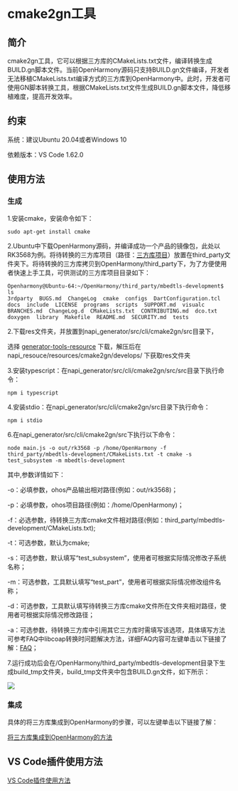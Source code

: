 # cmake2gn工具

## 简介

cmake2gn工具，它可以根据三方库的CMakeLists.txt文件，编译转换生成BUILD.gn脚本文件。当前OpenHarmony源码只支持BUILD.gn文件编译，开发者无法移植CMakeLists.txt编译方式的三方库到OpenHarmony中。此时，开发者可使用GN脚本转换工具，根据CMakeLists.txt文件生成BUILD.gn脚本文件，降低移植难度，提高开发效率。

## 约束
系统：建议Ubuntu 20.04或者Windows 10

依赖版本：VS Code 1.62.0

## 使用方法

### 生成

1.安装cmake，安装命令如下：

	sudo apt-get install cmake

2.Ubuntu中下载OpenHarmony源码，并编译成功一个产品的镜像包，此处以RK3568为例。将待转换的三方库项目（路径：[三方库项目](https://gitee.com/openharmony/third_party_mbedtls)）放置在third_party文件夹下。将待转换的三方库拷贝到OpenHarmony/third_party下，为了方便使用者快速上手工具，可供测试的三方库项目目录如下：

```
Openharmony@Ubuntu-64:~/OpenHarmony/third_party/mbedtls-development$ ls
3rdparty  BUGS.md  ChangeLog  cmake  configs  DartConfiguration.tcl  docs  include  LICENSE  programs  scripts  SUPPORT.md  visualc  BRANCHES.md  ChangeLog.d  CMakeLists.txt  CONTRIBUTING.md  dco.txt  doxygen  library  Makefile  README.md  SECURITY.md  tests
```

2.下载res文件夹，并放置到napi_generator/src/cli/cmake2gn/src目录下，

选择 [generator-tools-resource](https://gitee.com/openharmony/napi_generator/releases/tag/napigen_resource) 下载，解压后在napi_resouce/resources/cmake2gn/develops/ 下获取res文件夹

3.安装typescript：在napi_generator/src/cli/cmake2gn/src/src目录下执行命令：

	npm i typescript

4.安装stdio：在napi_generator/src/cli/cmake2gn/src目录下执行命令：

	npm i stdio

6.在napi_generator/src/cli/cmake2gn/src下执行以下命令：

```
node main.js -o out/rk3568 -p /home/OpenHarmony -f third_party/mbedtls-development/CMakeLists.txt -t cmake -s test_subsystem -m mbedtls-development
```

其中,参数详情如下：

  -o：必填参数，ohos产品输出相对路径(例如：out/rk3568)；

  -p：必填参数，ohos项目路径(例如：/home/OpenHarmony)；

  -f：必选参数，待转换三方库cmake文件相对路径(例如：third_party/mbedtls-development/CMakeLists.txt);

  -t：可选参数，默认为cmake;

  -s：可选参数，默认填写“test_subsystem”，使用者可根据实际情况修改子系统名称；

  -m：可选参数，工具默认填写“test_part”，使用者可根据实际情况修改组件名称；

  -d：可选参数，工具默认填写待转换三方库cmake文件所在文件夹相对路径，使用者可根据实际情况修改路径；

  -a：可选参数，待转换三方库中引用其它三方库时需填写该选项，具体填写方法可参考FAQ中libcoap转换时问题解决方法，详细FAQ内容可左键单击以下链接了解：[FAQ](https://gitee.com/openharmony/napi_generator/blob/master/src/cli/cmake2gn/docs/guide/FAQ.md)；

7.运行成功后会在/OpenHarmony/third_party/mbedtls-development目录下生成build_tmp文件夹，build_tmp文件夹中包含BUILD.gn文件，如下所示：

![](./docs/figures/pic-build-tmp.png)

### 集成

具体的将三方库集成到OpenHarmony的步骤，可以左键单击以下链接了解：

[将三方库集成到OpenHarmony的方法](https://gitee.com/openharmony/napi_generator/tree/master/src/cli/cmake2gn/docs/usage/ENSEMBLE_METHOD_ZH.md)

## VS Code插件使用方法

[VS Code插件使用方法](https://gitcode.com/openharmony/napi_generator/tree/master/src/cli/cmake2gn/docs/usage/VSCODE_INSTRUCTION_ZH.md)